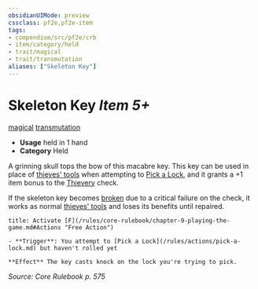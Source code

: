 ```yaml
---
obsidianUIMode: preview
cssclass: pf2e,pf2e-item
tags:
- compendium/src/pf2e/crb
- item/category/held
- trait/magical
- trait/transmutation
aliases: ["Skeleton Key"]
---
```

# Skeleton Key *Item 5+*  
[magical](/rules/traits/magical.md)  [transmutation](/rules/traits/transmutation.md)  

- **Usage** held in 1 hand
- **Category** Held

A grinning skull tops the bow of this macabre key. This key can be used in place of [thieves' tools](/compendium/equipment/items/thieves-tools.md) when attempting to [Pick a Lock](/rules/actions/pick-a-lock.md), and it grants a +1 item bonus to the [Thievery](/compendium/skills.md#Thievery) check.

If the skeleton key becomes [broken](/rules/conditions.md#Broken) due to a critical failure on the check, it works as normal [thieves' tools](/compendium/equipment/items/thieves-tools.md) and loses its benefits until repaired.

```ad-embed-ability
title: Activate [F](/rules/core-rulebook/chapter-9-playing-the-game.md#Actions "Free Action")

- **Trigger**: You attempt to [Pick a Lock](/rules/actions/pick-a-lock.md) but haven't rolled yet

**Effect** The key casts knock on the lock you're trying to pick.
```

*Source: Core Rulebook p. 575*
